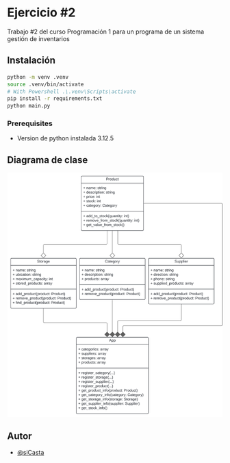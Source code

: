 # Ejercicio #2
Trabajo #2 del curso Programación 1 para un programa de un sistema gestión de inventarios

## Instalación

```bash
python -m venv .venv
source .venv/bin/activate
# With Powershell .\.venv\Scripts\activate
pip install -r requirements.txt
python main.py
```

### Prerequisites

- Version de python instalada 3.12.5

## Diagrama de clase

![CLass diagram](./docs/diagrama_ejercicio_2.svg)

## Autor
- [@siCasta](https://github.com/siCasta)
